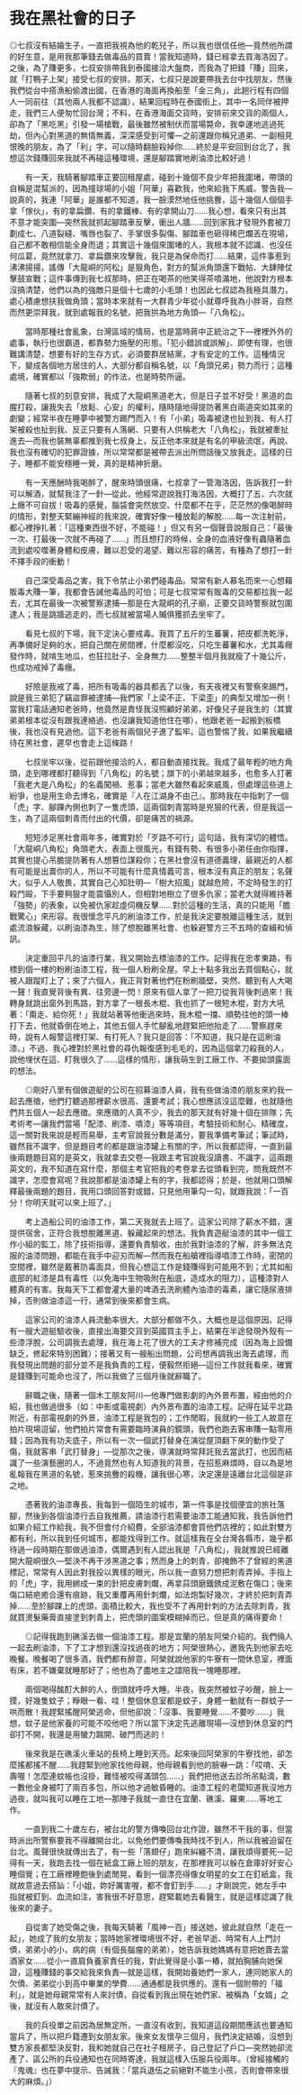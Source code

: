 # 我在黑社會的日子

◎七叔沒有結婚生子，一直把我視為他的乾兒子，所以我也很信任他—竟然他所謂的好生意，是用我那筆錢去做毒品的買賣！當我知道時，錢已經拿去買海洛因了。之後，為了賺更多，七叔安排帶我到泰國接洽大盤商，而我為了把錢「賺」回來，就「打鴨子上架」接受七叔的安排。那天，七叔只是說要帶我去台中找朋友，然後我們從台中搭漁船偷渡出國，在香港的海面再換船至「金三角」，此趟行程有四個人一同前往（其他兩人我都不認識），結果回程時在泰國街上，其中一名同伴被押走，我們三人便匆忙回台灣；不料，在香港海面交貨時，安排前來交貨的兩個人，卻為了「黑吃黑」引發一場槍戰，最後雖然被制伏而當場斃命，我幸運地逃過死劫，但內心對黑道的無情無義，深深感受到可懼—之前還跟你稱兄道弟、一副相見恨晚的朋友，為了「利」字，可以隨時翻臉殺掉你……終於是平安回到台北了，我想這次錢賺回來我就不再碰這種環境，還是腳踏實地刷油漆比較好過！

　　有一天，我騎著腳踏車正要回租屋處，碰到十幾個不良少年把我圍堵，帶頭的自稱是混幫派的，因為撞球場的小姐「阿華」喜歡我，他來給我下馬威、警告我—說真的，我連「阿華」是誰都不知道，我一臉漠然地任他挑釁，這十幾個人個個手拿「傢伙」，有的拿扁鑽、有的拿鐵棒、有的拿開山刀……我心想，看來只有出其不意才能突圍—突然我就抓起腳踏車反擊，衝出人牆……回到家我才發現外套被刀劃成七、八道裂縫、嘴唇也裂了、手掌很多裂傷、腳踏車也砸得稀巴爛丟在現場，自己都不敢相信能全身而退；其實這十幾個來圍堵的人，我根本就不認識、也沒任何瓜葛，竟然就拿刀、拿扁鑽來攻擊我，我只是為保命而打……結果，這件事惹到沸沸揚揚，謠傳「大龍峒的阿松」是狠角色，對方的幫派角頭還下戰帖、大肆陣仗擊鼓宣戰；這件事傳到我七叔那時，把正在喝茶的他笑得茶噴滿地，他說對方根本沒搞清楚，他們以為的強敵只是個十七歲的小毛頭！也因此七叔認為我極具潛力，處心積慮想扶我做角頭；當時本來就有一大群青少年從小就尊呼我為小胖哥，自然而然更崇拜我，就到處報我的名號，把我拱為地方角頭—「八角松」。

　　當時那種社會亂象，台灣區域的情局，也是當時蔣中正統治之下—裡裡外外的處事，執行也很霸道，都靠勢力施壓的形態。「犯小錯誤或誤解」、即使有理，也很難講清楚，想要有好的生存方式，必須要群居結黨，才有安定的工作。這種情況下，變成各個地方居住的人，大部分都自稱名號，以「角頭兄弟」勢力而行；這種處境，確實都以「強欺弱」的作法，也是時勢所逼。

　　隨著七叔的刻意安排，我成了大龍峒黑道老大，但是日子並不好受！黑道的血腥打殺，讓我失去「放鬆、心安」的權利，隨時隨地得提防著黑白兩道突如其來的劇變；經常半夜在睡夢中被警方踢門而入！有「小弟」吸毒被逮也扯到我、有人打架被殺也扯到我、反正只要有人落網、只要有人供稱老大「八角松」，我就被牽扯進去—而我也裝無辜都推到我七叔身上，反正他本來就是有名的甲級流氓，再說、我也沒有確切的犯罪證據，所以常常都是被帶去派出所問話後又放我走。這樣的日子，睡都不能安穩睡一覺，真的是精神折磨。

　　有一天應酬時我喝醉了，醒來時頭很痛，七叔拿了一管海洛因，告訴我打一針可以解酒，就幫我注了一針—從此，他經常遊說我打海洛因，大概打了五、六次就上癮不可自拔！吸毒的感覺，腦袋會突然放空、什麼都不在乎，茫茫然的像喝醉時的情形，對整天緊繃神經的我來說，確實好像一種放鬆的解脫……每一次注射前，都心裡掙扎著：「這種東西很不好，不能碰！」但又有另一個聲音說服自己：「最後一次、打最後一次就不再碰了……」而且想打的時候，全身的血液好像有蟲隨著血流到處咬噬著身體和皮膚，難以忍受的渴望、難以形容的痛苦，有種為了想打一針不擇手段的衝動！

　　自己深受毒品之害，我下令禁止小弟們碰毒品。常常有新人慕名而來一心想藉販毒大賺一筆，我都會告誡他毒品的可怕；可是七叔常常有販毒的交易都拉我一起去，尤其在最後一次被警察逮捕—那是在大龍峒的孔子廟，正要交貨時警察就包圍逮人；我是跳牆逃走的，而七叔就被當場人贓俱獲抓去坐牢了。

　　看見七叔的下場，我下定決心要戒毒。我買了五斤的生蕃薯，把皮都洗乾淨，再準備好足夠的水，把自己關在房間裡，什麼都沒吃，只吃生蕃薯和水，尤其毒癮發作時，就啃生地瓜，也狂拉肚子、全身無力……整整半個月我就瘦了十幾公斤，也成功戒掉了毒癮。

　　好險是我戒了毒，把所有吸毒的器具都丟了以後，有天夜裡又有警察來踢門，說是我三弟犯了竊盜罪被逮捕—我們家「上梁不正、下梁歪」的典型又增加一例！當我打電話通知老爸時，他竟然是責怪我沒照顧好弟弟，好像兒子是我生的（其實弟弟根本從沒有跟我連絡過、也沒讓我知道他住在哪），他跟老爸一起搬到板橋後，我也沒有見過他。這下老爸有兩個兒子進了監牢。這也警惕了我，如果我繼續待在黑社會，遲早也會走上這條路！

　　七叔坐牢以後，從前跟他接洽的人，都自動直接找我。我成了最年輕的地方角頭，走到哪裡都打聽得到「八角松」的名號；旗下的小弟越來越多，也愈多人打著「我老大是八角松」的名義闖禍、惹事；當老大雖然看起來威風，但處理這些道上紛爭，也是用生命去博名，確實是『人在江湖身不由己』。那時我在中指刺了一個「虎」字、腳踝內側也刺了一隻虎頭，這兩個刺青當時是兇狠的代表，但是我這一生，為了這兩個刺青而付出的代價，卻是痛苦的禍源。

　　短短涉足黑社會兩年多，確實對於「歹路不可行」這句話，我有深切的體悟。「大龍峒八角松」角頭老大，表面上很風光，有錢有勢、有很多小弟任由你指揮，其實也提心吊膽提防著有人想篡位謀殺你；在黑社會沒有道德義理，最親近的人都有可能是出賣你的人，所以不可能有什麼真情義可言，根本沒有真正的朋友；名聲大，似乎人人敬畏，其實自己心知肚明—「樹大招風」就越危險，不定時發生的打殺鬥毆，下手要夠狠才能震懾別人，但相對地樹立了很多仇家；當老大就得維持著「強勢」的表象，以免被仇家趁虛伺機反擊……對於這種的生活，真的只能用「膽戰驚心」來形容。我很懷念平凡的刷油漆工作，於是我決定要脫離這種生活，就到處流浪躲藏，以刷油漆為生，除了想脫離黑社會、也躲避警方三不五時的查緝和偵訊。

　　決定重回平凡的油漆行業，我又開始去標油漆的工作。記得我在忠孝東路，有標到個一樓的粉刷油漆工程，我一個人粉刷全屋。早上十點多我出去買個點心，就被人跟蹤盯上了；來了六個人，我正背對著他們在粉刷牆壁，突然、聽到有人大喝一聲！我直覺背後有異、往旁邊一閃！原來有個人拿了一把刀從我背後刺過來！我轉身就跳出窗外到馬路，對方拿了一根長木棍、我也抓了一根短木棍，對方大吼著：「甭走、給你死！」我就站著等他衝過來時，我木棍一擋、順勢往他的頭一棒打下去，他就昏倒在地上，其他五個人手忙腳亂地趕緊把他抬走了……警察趕來時，說有人報警這裡打架、有打死人？我只是回答：「不知道，我只是在這刷油漆。」不過、我心裡對於黑社會的尋仇報復感到毛毛的，因為這個拿刀殺我的人，說他埋伏在這、盯我很久了……這樣的情形，讓我萌生到工廠工作、不要拋頭露面的想法。

　　◎剛好八里有個做遊艇的公司在招募油漆人員，我有些做油漆的朋友來約我一起去應徵，他們打聽過那裡薪水很高、還要考試；我心想應該沒這麼難，也就隨他們共五個人一起去應徵。來應徵的人真不少，我去的那天就有好幾十個在排隊；先考術考—讓我們當場「配漆、刷漆、噴漆」等等項目，考驗技術和耐心、精確度，這一關對我來說是輕而易舉，主考官說我分數是滿分，要我準備考筆試；筆試時，雖然我不識字，但是題目考的都是跟油漆罐上有關的字，所以我都認得，一直到最後兩題題目寫的是英文，我就拿去交卷—我跟主考官說我沒讀書、不識字，這兩題英文的，我不知道在寫什麼，那個主考官把我的考卷拿去從頭看到完，問我既然不識字，怎麼會寫呢？我說那都是油漆罐上有的字，我都認得；於是，他就用口頭解釋最後兩題的題目，我用口頭回答對或錯，只見他用筆勾一勾，就跟我說：「一百分！你明天就可以來上班了。」

　　考上造船公司的油漆工作，第二天我就去上班了。這家公司除了薪水不錯，還提供宿舍，正符合我想脫離黑道、躲藏起來的想法。我負責遊艇油漆的其中一個工作小組的監工，除了技術指導，還要負責驗收，由於我對油漆的了解，許多無法克服的油漆問題，都能在我手中迎刃而解—然而我在船艙裡指導噴漆工作時，密閉的空間裡，雖然是戴著防毒面具，但我心想這工作是錢賺得到可能用不到；尤其如船底部的紅漆是具有毒性（以免海中生物吸附在船底，造成水的阻力），這種漆對人體真的有害。我每天下工都會灌大量的啤酒去洗刷體內油漆的毒素，讓它隨尿液排掉，否則做油漆這一行，通常到後來都會生病。

　　這家公司的油漆人員流動率很大，大部分都做不久，大概也是這個原因。記得有一艘大遊艇驗收後，直接出海要交貨到英國買主手上，結果在半途發現外殼有一些漆浮脫，公司調我去處理，我在海上花了很大的工夫才修補完成（因為海上設備缺乏，修起來特別困難）；接著又有一艘船出問題，公司想再調我出海去處理，而我發現出問題的部分並不是我負責的工程，便毅然拒絕—這份工作就我看來，確實是錢賺到可能命也沒了，所以我做了三個月後就辭職了。

　　辭職之後，隨著一個木工朋友阿川—他專門做影劇的內外景布置，經由他的介紹，我也做過很多（如：中影或電視劇）內外景布置的油漆工程。記得在延平北路附近，有部電視劇的外景，油漆工程是我包的；工作閒暇，我就約一些工人故意在拍片現場逗留，他們拍片常會有需要臨時演員的鏡頭，我們也跑去客串賺一點零用錢；因為我有功夫底子，所以有一次一個武打替身在演從屋頂翻下來的動作受了傷，我就客串「武打替身」—從那次之後，導演就時常拜託我去當武打，也因而結識了一些演藝圈的人，不過竟然也有人知道我的背景，在招惹麻煩時，自以為是地亂報我在黑道的名號，惹來挑釁的殺機，讓我很心寒，決定還是遠離台北這個是非之地。

　　憑著我的油漆專長，我每到一個陌生的城市，第一件事是找個便宜的旅社落腳，然後到各個油漆行去自我推薦，請油漆行若需要油漆工能通知我，我告訴他們如果介紹工作給我，我不但會付介紹費，全部油漆都會買他們店裡的；如此對雙方都有利，所以我到任何城市，都能找得到工作。就這樣我在全台灣各縣市，幾乎都待過一段時期在那做過油漆，偶爾遇到有人認出我是「八角松」，我就推說已經離開大龍峒很久—堅決不再干涉黑道之事；然而身上的刺青，卻掩飾不了曾經的黑道標記，常常有人因此對我投以異樣的眼光，所以我一直努力想把刺青弄掉。手指上的「虎」字，我用綁成一束的針把皮膚刺爛，再拿蒜頭磨鐵銹成泥敷在傷口；後來傷口結疤癒合還有痕跡，我又重覆再用針刺爛，如法炮製好幾次，才終於把刺青弄掉……至於腳踝上的虎頭，面積比較大，我也受不了再用針刺的方法去除刺青，我就買燙髮藥膏直接塗到刺青上，把虎頭的圖案模糊掉而已，但是真的痛得要命！

　　◎記得我跑到礁溪去做一個油漆工程。那是宜蘭的朋友阿榮介紹的。我們倆人一起去刷油漆，下了工才想到還沒找過夜的地方；阿榮很熱心，邀我先到他家去吃晚餐。晚餐喝了很多酒，我們都有醉意，阿榮就說他家的牛寮有一間休息室，裡面有床，若不嫌棄就睡那好了；他也為了盡地主之誼陪我一塊睡那裡。

　　兩個喝得酩酊大醉的人，倒頭就呼呼大睡。半夜，我突然被蚊子吵醒，臉上一摸，好幾隻蚊子；睜眼一看、哇！整個休息室都是蚊子，身體一動就有一群蚊子一哄而散！我趕緊搖醒阿榮逃命，但他卻說：「沒事、我要睡覺……不要吵……」我想，蚊子是他家養的可能不咬他吧？所以當下決定先逃離現場—沒想到休息室的門卻打不開，我還是用蠻力踹開、破門而逃的！

　　後來我是在礁溪火車站的長椅上睡到天亮。起來後回阿榮家的牛寮找他，卻怎麼搖都搖不醒……我趕緊到他家找他母親，他母親看到他的臉嚇一跳：「哎唷、夭壽喔！怎麼連蚊帳也沒掛，難怪被咬得滿頭包……」我們把他送去診所吊點滴，數一數他全身被叮了兩百多包，所以他才過敏昏睡的。油漆工程的老闆知道我沒地方過夜，就叫我可以睡在工地—那陣子我就一直住在宜蘭、礁溪、羅東……等地工作。

　　一直到我二十歲左右，被台北的警方傳喚回台北作證，雖然不干我的事，但當時派出所警察要我不得離開台北，以免他們要傳喚我時找不到人，所以我被迫留在台北。風聲很快就傳出去了，有一些「落翅仔」跑來糾纏不清，讓我煩得要死—記得有一天，我跑去找一個在紙盒工廠上班的朋友，在那裡我可以躲在倉庫好好安心睡個覺；在工廠裡睡飽後到處閒晃，看到一個漂亮得像女明星的女工在釘紙盒，我就故意過去搭訕：「小姐，妳好厲害喔，都不會釘到手……」才剛說完，她左手中指就被釘到、血流如注，害我很不好意思，趕緊載她去看醫生，就是這樣認識了我後來的妻子。

　　自從害了她受傷之後，我每天騎著「風神一百」接送她，彼此就自然「走在一起」，她成了我的女朋友；當時她家裡環境很不好，老爸早逝、時常有人上門討債，弟弟小的小，病的病（有個長腦瘤的弟弟），她告訴我她媽媽有意把她賣去當酒家女……從小一直肩負養家責任的我，對此覺得是小事一樁，就拍胸脯向她保證，這種賺錢的事交給我來負責—就是這樣，我開始養她們一家人，連同她家人的欠債、弟弟從小到高中畢業的學費……通通都是我供應的。還有一個附帶的「福利」，就是她母親常常有人來討債，自從看到我出現在她們家、被稱為「女婿」之後，就沒有人敢來討債了。

　　我的兵役單之前因為居無定所，一直沒有收到，我知道這段期間應該也要通知當兵了，所以把戶籍遷到女朋友家。後來女友懷孕三個月，我們決定結婚，沒想到雙方家長都堅決反對，我和她就自己在社子租房子，自己登記了戶口—突然她卻流產了、區公所的兵役通知也在同時寄達，我就這樣入伍服兵役兩年。（曾經接觸的『鬼魂』也在夢中提示、告誡我：「當兵退伍之前絕對不能生小孩，否則會帶來很大的麻煩。」）

